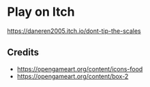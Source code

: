 # Play on Itch
https://daneren2005.itch.io/dont-tip-the-scales

## Credits
- https://opengameart.org/content/icons-food
- https://opengameart.org/content/box-2